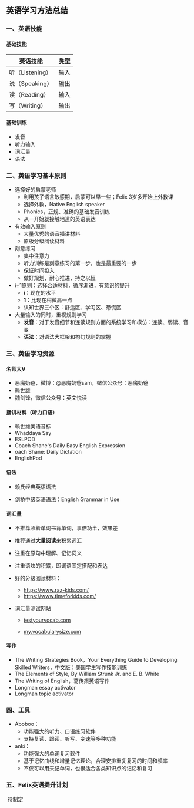 ##   英语学习方法总结

### 一、英语技能

#### 基础技能

| 英语技能        | 类型 |
| --------------- | ---- |
| 听（Listening） | 输入 |
| 说（Speaking）  | 输出 |
| 读（Reading）   | 输入 |
| 写（Writing）   | 输出 |

#### 基础训练
- 发音
- 听力输入
- 词汇量
- 语法

### 二、英语学习基本原则

- 选择好的启蒙老师
  - 利用孩子语言敏感期，启蒙可以早一些；Felix 3岁多开始上外教课
  - 选择外教，Native English speaker
  - Phonics，正规、准确的基础发音训练
  - 从一开始就接触地道的英语表达
- 有效输入原则
  - 大量优秀的语音播讲材料
  - 原版分级阅读材料
- 刻意练习
  - 集中注意力
  - 听力训练是刻意练习的第一步，也是最重要的一步
  - 保证时间投入
  - 做好规划，耐心推进，持之以恒
- i+1原则：选择合适材料，循序渐进，有意识的提升
  - **i**：现在的水平
  - **1**：比现在稍微高一点
  - 认知世界三个区：舒适区、学习区、恐慌区
- 大量输入的同时，重视规则学习
  - **发音**：对于发音细节和连读规则方面的系统学习和模仿：连读、弱读、音变
  - **语法**：对语法大框架和构句规则的掌握

### 三、英语学习资源
#### 名师大V

- 恶魔奶爸，微博：@恶魔奶爸sam，微信公众号：恶魔奶爸
- 赖世雄
- 魏剑锋，微信公众号：英文悦读

#### 播讲材料（听力口语）

- 赖世雄美语音标
- Whaddaya Say
- ESLPOD
- Coach Shane's Daily Easy English Expression
- oach Shane: Daily Dictation
- EnglishPod

#### 语法
- 赖氏经典英语语法

- 剑桥中级英语语法：English Grammar in Use

#### 词汇量

- 不推荐照着单词书背单词，事倍功半，效果差
- 推荐通过**大量阅读**来积累词汇
- 注重在原句中理解、记忆词义
- 注重语块的积累，即词语固定搭配和表达
- 好的分级阅读材料：
  - https://www.raz-kids.com/
  - https://www.timeforkids.com/

- 词汇量测试网站
  - [testyourvocab.com](http://testyourvocab.com/)
  
  - [my.vocabularysize.com](https://my.vocabularysize.com/)

#### 写作

- The Writing Strategies Book，Your Everything Guide to Developing Skilled Writers，中文版：美国学生写作技能训练
- The Elements of Style, By William Strunk Jr. and E. B. White
- The Writing of English，葛传槼英语写作
- Longman essay activator
- Longman topic activator

### 四、工具

- Aboboo：
  - 功能强大的听力、口语练习软件
  - 支持复读、跟读、听写、变速等多种功能
- anki：
  - 功能强大的单词复习软件
  - 基于记忆曲线和增量记忆理论，合理安排重复复习的时间和频率
  - 不仅可以用来记单词，也很适合各类知识点的记忆和复习

### 五、Felix英语提升计划

​	待制定